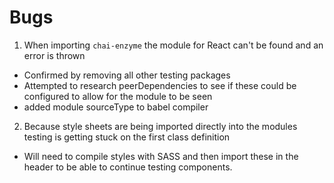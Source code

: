 # Bugs

1. When importing `chai-enzyme` the module for React can't be found and an error is thrown
  - Confirmed by removing all other testing packages
  - Attempted to research peerDependencies to see if these could be configured to allow for the module to be seen
  - added module sourceType to babel compiler

2. Because style sheets are being imported directly into the modules testing is getting stuck on the first class definition
  - Will need to compile styles with SASS and then import these in the header to be able to continue testing components.
